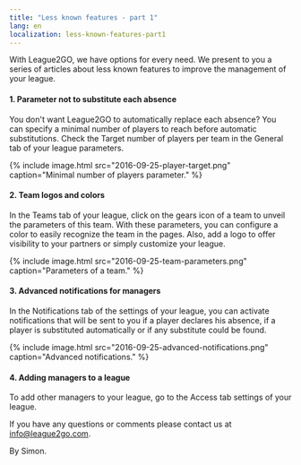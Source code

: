 ```yaml
---
title: "Less known features - part 1"
lang: en
localization: less-known-features-part1
---
```

With League2GO, we have options for every need. We present to you a series of articles about less known features to improve the management of your league.

#### 1. Parameter not to substitute each absence

You don't want League2GO to automatically replace each absence? You can specify a minimal number of players to reach before automatic substitutions. Check the Target number of players per team in the General tab of your league parameters.

{% include image.html src="2016-09-25-player-target.png" caption="Minimal number of players parameter." %}

#### 2. Team logos and colors

In the Teams tab of your league, click on the gears icon of a team to unveil the parameters of this team. With these parameters, you can configure a color to easily recognize the team in the pages. Also, add a logo to offer visibility to your partners or simply customize your league.

{% include image.html src="2016-09-25-team-parameters.png" caption="Parameters of a team." %}

#### 3. Advanced notifications for managers

In the Notifications tab of the settings of your league, you can activate notifications that will be sent to you if a player declares his absence, if a player is substituted automatically or if any substitute could be found.

{% include image.html src="2016-09-25-advanced-notifications.png" caption="Advanced notifications." %}

#### 4. Adding managers to a league

To add other managers to your league, go to the Access tab settings of your league.

If you have any questions or comments please contact us at [info@league2go.com](mailto:info@league2go.com).

By Simon.
